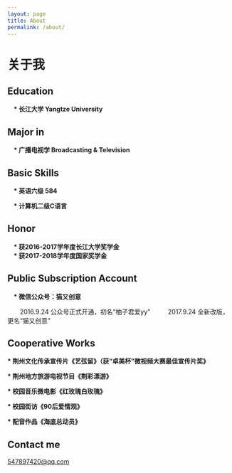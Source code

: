 ```yaml
---
layout: page
title: About
permalink: /about/
---
```

                     

<h1>关于我</h1>

## Education

　<b>* 长江大学 Yangtze University</b>

## Major in

　<b>* 广播电视学 Broadcasting & Television</b>

## Basic Skills

　<b>*  英语六级 584</b>

　<b>* 计算机二级C语言 </b>

## Honor
　<b>*  获2016-2017学年度长江大学奖学金</b>    
　<b>*  获2017-2018学年度国家奖学金</b>    
## Public Subscription Account

　<b>* 微信公众号：猫又创意</b>
 
　　2016.9.24 公众号正式开通，初名“柚子君爱yy”
<img scr="E:\wushuangstudio\wushuangstudio.github.io\images\pomelo1.jpg"/>
<img scr="E:\wushuangstudio\wushuangstudio.github.io\images\pomelo2.jpg"/>
　　2017.9.24 全新改版，更名“猫又创意”
<img scr="E:\wushuangstudio\wushuangstudio.github.io\images\head.jpg"/>
<img scr="E:\wushuangstudio\wushuangstudio.github.io\images\middle.jpg"/>
<img scr="E:\wushuangstudio\wushuangstudio.github.io\images\rear.jpg"/>
## Cooperative Works

<b>* 荆州文化传承宣传片《艺弦留》（获“卓美杯”微视频大赛最佳宣传片奖》</b>

<b>* 荆州地方旅游电视节目《荆彩漂游》</b>

<b>* 校园音乐微电影《红玫瑰白玫瑰》</b>

<b>* 校园街访《90后爱情观》</b>

<b>* 配音作品《海底总动员》</b>


## Contact me

[547897420@qq.com](mailto:547897420@qq.com)